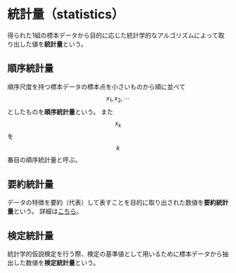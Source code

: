 # 統計量（statistics）

得られた1組の標本データから目的に応じた統計学的なアルゴリズムによって取り出した値を**統計量**という。

## 順序統計量

順序尺度を持つ標本データの標本点を小さいものから順に並べて $$x_1, x_2, \cdots$$ としたものを**順序統計量**という。
また $$x_k$$ を $$k$$ 番目の順序統計量と呼ぶ。

## 要約統計量

データの特徴を要約（代表）して表すことを目的に取り出された数値を**要約統計量**という。
詳細は[こちら](summary_statistics.md)。

## 検定統計量

統計学的仮説検定を行う際、検定の基準値として用いるために標本データから抽出した数値を**検定統計量**という。
